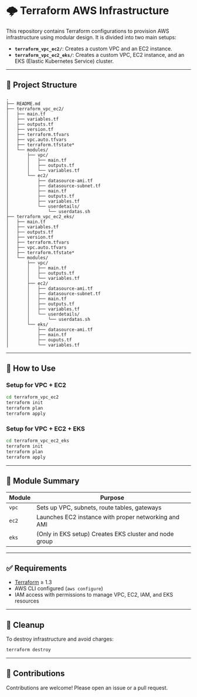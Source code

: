 # 🌩️ Terraform AWS Infrastructure

This repository contains Terraform configurations to provision AWS infrastructure using modular design. It is divided into two main setups:

- **`terraform_vpc_ec2/`**: Creates a custom VPC and an EC2 instance.
- **`terraform_vpc_ec2_eks/`**: Creates a custom VPC, EC2 instance, and an EKS (Elastic Kubernetes Service) cluster.

---

## 📁 Project Structure

```
.
├── README.md
├── terraform_vpc_ec2/
│   ├── main.tf
│   ├── variables.tf
│   ├── outputs.tf
│   ├── version.tf
│   ├── terraform.tfvars
│   ├── vpc.auto.tfvars
│   ├── terraform.tfstate*
│   └── modules/
│       ├── vpc/
│       │   ├── main.tf
│       │   ├── outputs.tf
│       │   └── variables.tf
│       └── ec2/
│           ├── datasource-ami.tf
│           ├── datasource-subnet.tf
│           ├── main.tf
│           ├── outputs.tf
│           ├── variables.tf
│           └── userdetails/
│               └── userdatas.sh
├── terraform_vpc_ec2_eks/
│   ├── main.tf
│   ├── variables.tf
│   ├── outputs.tf
│   ├── version.tf
│   ├── terraform.tfvars
│   ├── vpc.auto.tfvars
│   ├── terraform.tfstate*
│   └── modules/
│       ├── vpc/
│       │   ├── main.tf
│       │   ├── outputs.tf
│       │   └── variables.tf
│       ├── ec2/
│       │   ├── datasource-ami.tf
│       │   ├── datasource-subnet.tf
│       │   ├── main.tf
│       │   ├── outputs.tf
│       │   ├── variables.tf
│       │   └── userdetails/
│       │       └── userdatas.sh
│       └── eks/
│           ├── datasource-ami.tf
│           ├── main.tf
│           ├── ouputs.tf
│           └── variables.tf
```

---

## 🚀 How to Use

### Setup for VPC + EC2

```bash
cd terraform_vpc_ec2
terraform init
terraform plan
terraform apply
```

### Setup for VPC + EC2 + EKS

```bash
cd terraform_vpc_ec2_eks
terraform init
terraform plan
terraform apply
```

---

## 🧱 Module Summary

| Module | Purpose |
|--------|---------|
| `vpc`  | Sets up VPC, subnets, route tables, gateways |
| `ec2`  | Launches EC2 instance with proper networking and AMI |
| `eks`  | (Only in EKS setup) Creates EKS cluster and node group |

---

## ✅ Requirements

- [Terraform](https://www.terraform.io/) ≥ 1.3
- AWS CLI configured (`aws configure`)
- IAM access with permissions to manage VPC, EC2, IAM, and EKS resources

---

## 🧹 Cleanup

To destroy infrastructure and avoid charges:

```bash
terraform destroy
```

---

## 🤝 Contributions

Contributions are welcome! Please open an issue or a pull request.

